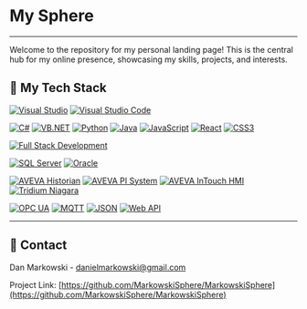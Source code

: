 # My Sphere

---

Welcome to the repository for my personal landing page! This is the central hub for my online presence, showcasing my skills, projects, and interests.

## 🧠 My Tech Stack


[![Visual Studio](https://img.shields.io/badge/Visual%20Studio-5C2D91?style=for-the-badge&logo=visual-studio&logoColor=white)](https://visualstudio.microsoft.com/)
[![Visual Studio Code](https://img.shields.io/badge/Visual%20Studio%20Code-007ACC?style=for-the-badge&logo=visual-studio-code&logoColor=white)](https://code.visualstudio.com/)

[![C#](https://img.shields.io/badge/C%23-239120?style=for-the-badge&logo=c-sharp&logoColor=white)](https://docs.microsoft.com/en-us/dotnet/csharp/)
[![VB.NET](https://img.shields.io/badge/VB.NET-8F00FF?style=for-the-badge&logo=visual-basic&logoColor=white)](https://docs.microsoft.com/en-us/dotnet/visual-basic/)
[![Python](https://img.shields.io/badge/Python-3776AB?style=for-the-badge&logo=python&logoColor=white)](https://www.python.org/)
[![Java](https://img.shields.io/badge/Java-007396?style=for-the-badge&logo=java&logoColor=white)](https://www.java.com/)
[![JavaScript](https://img.shields.io/badge/JavaScript-F7DF1E?style=for-the-badge&logo=javascript&logoColor=black)](https://developer.mozilla.org/en-US/docs/Web/JavaScript)
[![React](https://img.shields.io/badge/React-61DAFB?style=for-the-badge&logo=react&logoColor=black)](https://react.dev/)
[![CSS3](https://img.shields.io/badge/CSS3-1572B6?style=for-the-badge&logo=css3&logoColor=white)](https://developer.mozilla.org/en-US/docs/Web/CSS)

[![Full Stack Development](https://img.shields.io/badge/Full%20Stack%20Development-2A81D2?style=for-the-badge&logo=stackpath&logoColor=white)](https://en.wikipedia.org/wiki/Full-stack_developer)



[![SQL Server](https://img.shields.io/badge/SQL%20Server-CC2927?style=for-the-badge&logo=microsoft-sql-server&logoColor=white)](https://www.microsoft.com/en-us/sql-server)
[![Oracle](https://img.shields.io/badge/Oracle-F80000?style=for-the-badge&logo=oracle&logoColor=white)](https://www.oracle.com/)

[![AVEVA Historian](https://img.shields.io/badge/AVEVA%20Historian-007ACC?style=for-the-badge&logo=appveyor&logoColor=white)](https://www.aveva.com/en/products/historian/)
[![AVEVA PI System](https://img.shields.io/badge/AVEVA%20PI%20System-007ACC?style=for-the-badge&logo=linux&logoColor=white)](https://www.aveva.com/en/products/aveva-pi-system/)
[![AVEVA InTouch HMI](https://img.shields.io/badge/AVEVA%20InTouch%20HMI-00A9E0?style=for-the-badge&logo=monitor&logoColor=white)](https://www.aveva.com/en/products/intouch-hmi/)
[![Tridium Niagara](https://img.shields.io/badge/Tridium%20Niagara-1C4C7D?style=for-the-badge&logo=globe&logoColor=white)](https://www.tridium.com/us/en/products/niagara)


[![OPC UA](https://img.shields.io/badge/OPC%20UA-F48400?style=for-the-badge&logo=microsoftexcel&logoColor=white)](https://opcfoundation.org/developer-tools/specifications-unified-architecture/)
[![MQTT](https://img.shields.io/badge/MQTT-65BE3C?style=for-the-badge&logo=mqtt&logoColor=white)](https://mqtt.org/)
[![JSON](https://img.shields.io/badge/JSON-000000?style=for-the-badge&logo=json&logoColor=white)](https://www.json.org/json-en.html)
[![Web API](https://img.shields.io/badge/Web%20API-F3722C?style=for-the-badge&logo=code&logoColor=white)](https://en.wikipedia.org/wiki/Web_API)



---

## 📧 Contact

Dan Markowski - [danielmarkowski@gmail.com](mailto:danielmarkowski@gmail.com)

Project Link: [https://github.com/MarkowskiSphere/MarkowskiSphere](https://github.com/MarkowskiSphere/MarkowskiSphere)